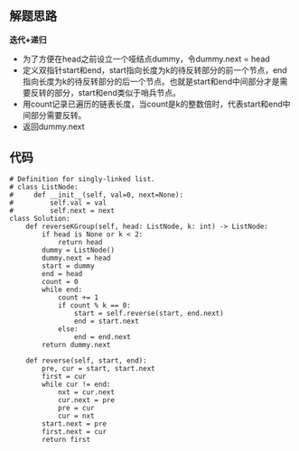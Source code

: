 ## 解题思路
 
**迭代+递归**
+ 为了方便在head之前设立一个哑结点dummy，令dummy.next = head
+ 定义双指针start和end，start指向长度为k的待反转部分的前一个节点，end指向长度为k的待反转部分的后一个节点。也就是start和end中间部分才是需要反转的部分，start和end类似于哨兵节点。
+ 用count记录已遍历的链表长度，当count是k的整数倍时，代表start和end中间部分需要反转。
+ 返回dummy.next








## 代码

```
# Definition for singly-linked list.
# class ListNode:
#     def __init__(self, val=0, next=None):
#         self.val = val
#         self.next = next
class Solution:
    def reverseKGroup(self, head: ListNode, k: int) -> ListNode:
        if head is None or k < 2:
            return head
        dummy = ListNode()
        dummy.next = head
        start = dummy
        end = head
        count = 0
        while end:
            count += 1
            if count % k == 0:
                start = self.reverse(start, end.next)
                end = start.next
            else:
                end = end.next
        return dummy.next

    def reverse(self, start, end):
        pre, cur = start, start.next
        first = cur
        while cur != end:
            nxt = cur.next
            cur.next = pre
            pre = cur
            cur = nxt
        start.next = pre
        first.next = cur
        return first
```



